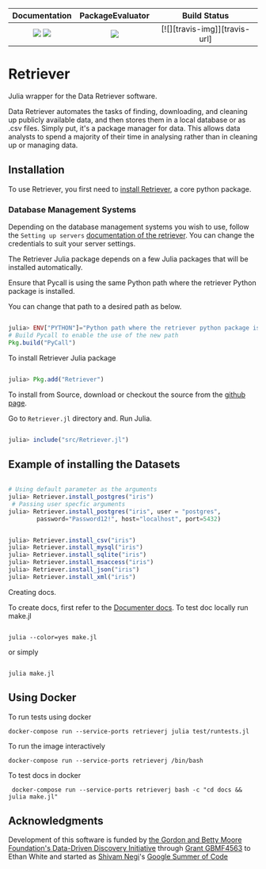 
| **Documentation**                                                               | **PackageEvaluator**                                                                            | **Build Status**                                                                                |
|:-------------------------------------------------------------------------------:|:-----------------------------------------------------------------------------------------------:|:-----------------------------------------------------------------------------------------------:|
| [![][docs-stable-img]][docs-stable-url] [![][docs-latest-img]][docs-latest-url] |[![][license-img]][license-url]   | [![][travis-img]][travis-url] |

[docs-stable-img]: https://img.shields.io/badge/docs-stable-green.svg
[docs-stable-url]: https://weecology.github.io/Retriever.jl/stable/
[docs-latest-img]: https://img.shields.io/badge/docs-latest-blue.svg
[docs-latest-url]: https://weecology.github.io/Retriever.jl/dev/
[license-img]: http://img.shields.io/badge/license-MIT-blue.svg
[license-url]: https://raw.githubusercontent.com/weecology/Retriever.jl/main/LICENSE

# Retriever

Julia wrapper for the Data Retriever software.

Data Retriever automates the tasks of finding, downloading,
and cleaning up publicly available data, and then stores them in a local database or as .csv files.
Simply put, it's a package manager for data.
This allows data analysts to spend a majority of their time in analysing rather than in cleaning up or managing data.

## Installation

To use Retriever, you first need to [install Retriever](https://github.com/weecology/retriever), a core python package.

### Database Management Systems

Depending on the database management systems you wish to use, follow the `Setting up servers` [documentation of the retriever](https://retriever.readthedocs.io/en/latest/developer.html#setting-up-servers). You can change the credentials to suit your server settings.

The Retriever Julia package depends on a few Julia packages that will be installed automatically.

Ensure that Pycall is using the same Python path where the retriever Python package is installed.

You can change that path to a desired path as below.

```julia

julia> ENV["PYTHON"]="Python path where the retriever python package is installed"
# Build Pycall to enable the use of the new path
Pkg.build("PyCall")

```

To install Retriever Julia package

```julia

julia> Pkg.add("Retriever")

```

To install from Source, download or checkout the source from the [github page](https://github.com/weecology/Retriever.jl.git).

Go to `Retriever.jl` directory and. Run Julia.

```Julia

julia> include("src/Retriever.jl")

```

## Example of installing the Datasets

```julia

# Using default parameter as the arguments
julia> Retriever.install_postgres("iris")
 # Passing user specfic arguments
julia> Retriever.install_postgres("iris", user = "postgres",
		password="Password12!", host="localhost", port=5432)

```

```julia

julia> Retriever.install_csv("iris")
julia> Retriever.install_mysql("iris")
julia> Retriever.install_sqlite("iris")
julia> Retriever.install_msaccess("iris")
julia> Retriever.install_json("iris")
julia> Retriever.install_xml("iris")

```

Creating docs.

To create docs, first refer to the
[Documenter docs](https://juliadocs.github.io/Documenter.jl/stable/man/guide).
To test doc locally run make.jl

```Shell

julia --color=yes make.jl

```

or simply

```Shell

julia make.jl

```

## Using Docker

To run tests using docker

`docker-compose run --service-ports retrieverj julia test/runtests.jl`

To run the image interactively

`docker-compose run --service-ports retrieverj /bin/bash`

To test docs in docker

` docker-compose run --service-ports retrieverj bash -c "cd docs &&  julia make.jl"`

Acknowledgments
---------------

Development of this software is funded by [the Gordon and Betty Moore
Foundation's Data-Driven Discovery
Initiative](http://www.moore.org/programs/science/data-driven-discovery) through
[Grant GBMF4563](http://www.moore.org/grants/list/GBMF4563) to Ethan White and
started as [Shivam Negi](https://www.linkedin.com/in/shivam-negi-64a227103/)'s [Google Summer of Code](https://summerofcode.withgoogle.com/)
